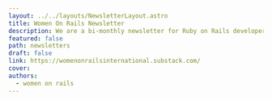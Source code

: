 ```yaml
---
layout: ../../layouts/NewsletterLayout.astro
title: Women On Rails Newsletter
description: We are a bi-monthly newsletter for Ruby on Rails developers and anyone interested by Ruby and its framework, Rails. Available in English, French, Spanish and Italian.
featured: false
path: newsletters
draft: false
link: https://womenonrailsinternational.substack.com/
cover: 
authors:
  - women on rails
---
```

